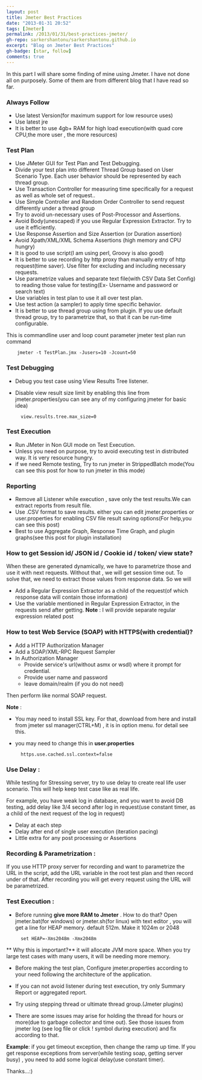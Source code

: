 ```yaml
---
layout: post
title: Jmeter Best Practices
date: "2013-01-31 20:52"
tags: [Jmeter]
permalink: /2013/01/31/best-practices-jmeter/
gh-repo: sarkershantonu/sarkershantonu.github.io
excerpt: "Blog on Jmeter Best Practices"
gh-badge: [star, follow]
comments: true
---
```

In this part I will share some finding of mine using Jmeter. I have not done all on purposely. Some of them are from different blog that I have read so far.

### Always Follow 
- Use latest Version(for maximum support for low resource uses)
- Use latest jre
- It is better to use 4gb+ RAM for high load execution(with quad core CPU,the more user , the more resources)

### Test Plan
- Use JMeter GUI for Test Plan and Test Debugging.
- Divide your test plan into different Thread Group based on User Scenario Type. Each user behavior should be represented by each thread group. 
- Use Transaction Controller for measuring time specifically for a request as well as whole set of request..
- Use Simple Controller and Random Order Controller to send request differently under a thread group
- Try to avoid un-necessary uses of Post-Processor and Assertions. 
- Avoid Body(unescaped) if you use Regular Expression Extractor. Try to use it efficiently.
- Use Response Assertion and Size Assertion (or Duration assertion)
- Avoid Xpath/XML/XML Schema Assertions (high memory and CPU hungry) 
- It is good to use script(I am using perl, Groovy is also good)
- It is better to use recording by http proxy than manually entry of http request(time saver). Use filter for excluding and including necessary requests.
- Use parametrize values and separate text file(with CSV Data Set Config) to reading those value for testing(Ex- Username and password or search text)
- Use variables in test plan to use it all over test plan.
- Use test action (a sampler) to apply time specific behavior. 
- It is better to use thread group using from plugin. If you use default thread group, try to parametrize that, so that it can be run-time configurable.

This is commandline user and loop count parameter jmeter test plan run command  

        jmeter -t TestPlan.jmx -Jusers=10 -Jcount=50

### Test Debugging 
- Debug you test case using View Results Tree listener.
- Disable view result size limit by enabling this line from jmeter.properties(you can see any of my configuring jmeter for basic idea)

        view.results.tree.max_size=0  
  
### Test Execution
- Run JMeter in Non GUI mode on Test Execution. 
- Unless you need on purpose, try to avoid executing test in distributed way. It is very resource hungry.
- if we need Remote testing, Try to run jmeter in StrippedBatch mode(You can see this post for how to run jmeter in this mode)
  
### Reporting
- Remove all Listener while execution , save only the test results.We can extract reports from result file. 
- Use .CSV format to save results. either you can edit jmeter.properties or user.properties for enabling CSV file result saving options(For help,you can see this post)
- Best to use Aggregate Graph, Response Time Graph, and  plugin graphs(see this post for plugin installation)

### How to get Session id/ JSON id / Cookie id / token/ view state? 
When these are generated dynamically, we have to parametrize those and use it with next requests. Without that , we will get session time out. To solve that, we need to extract those values from response data. So we will 
- Add a Regular Expression Extractor as a child of the request(of which response data will contain those information)
- Use the variable mentioned in Regular Expression Extractor, in the requests send after getting.
**Note** : I will provide separate regular expression related post

### How to test Web Service (SOAP) with HTTPS(with credential)? 
- Add a HTTP Authorization Manager
- Add a SOAP/XML-RPC Request Sampler
- In Authorization Manager 
    - Provide service's url(without asmx or wsdl) where it prompt for credential. 
    - Provide user name and password 
    - leave domain/realm (if you do not need)

Then perform like normal SOAP request.

**Note** :
- You may need to install SSL key. For that,  download from here and install from jmeter ssl manager(CTRL+M) , it is in option menu. for detail see this. 
- you may need to change this in **user.properties**

        https.use.cached.ssl.context=false

### Use Delay :
While testing for Stressing server, try to use delay to create real life user scenario. This will help keep test case like as real life. 

For example, you have weak log in database, and you want to avoid DB testing, add delay like 3/4 second after log in request(use constant timer, as a child of the next request of the log in request)
- Delay at each step
- Delay after end of single user execution (iteration pacing) 
- Little extra for any post processing or Assertions

### Recording & Parametrization : 
If you use HTTP proxy server for recording and want to parametrize the URL in the script, add the URL variable in the root test plan and then record under of that. After recording you will get every request using the URL will be parametrized. 

### Test Execution : 
- Before running **give more RAM to Jmeter** . How to do that? Open jmeter.bat(for windows) or jmeter.sh(for linux) with text editor , you will get a line for HEAP memory. default 512m. Make it 1024m or 2048
        
        set HEAP=-Xms2048m -Xmx2048m

** Why this is important?** it will allocate JVM more space. When you try large test cases with many users, it will be needing more memory. 

- Before making the test plan, Configure jmeter.properties according to your need following the architecture of the application.

- If you can not avoid listener during test execution, try only Summary Report or aggregated report.

- Try using stepping thread or ultimate thread group.(Jmeter plugins) 
- There are some issues may arise for holding the thread for hours or more(due to garbage collector and time out). See those issues from jmeter log (see log file or click ! symbol during execution) and fix according to that.

**Example**: if you get timeout exception, then change the ramp up time. 
If you get response exceptions from server(while testing soap, getting server busy) , you need to add some logical delay(use constant timer). 


Thanks...:)
